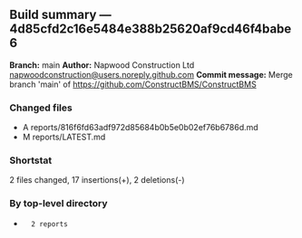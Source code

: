 ## Build summary — 4d85cfd2c16e5484e388b25620af9cd46f4babe6

**Branch:** main **Author:** Napwood Construction Ltd <napwoodconstruction@users.noreply.github.com>
**Commit message:** Merge branch 'main' of https://github.com/ConstructBMS/ConstructBMS

### Changed files

- A reports/816f6fd63adf972d85684b0b5e0b02ef76b6786d.md
- M reports/LATEST.md

### Shortstat

2 files changed, 17 insertions(+), 2 deletions(-)

### By top-level directory

-       2 reports
